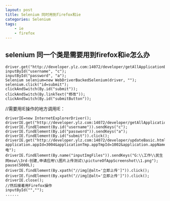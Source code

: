 ```yaml
---
layout: post
title: Selenium 同时用到firefox和ie
categories: Selenium
tags: 
    - ie
    - firefox
---
```


## selenium 同一个类是需要用到firefox和ie怎么办

	driver.get("http://developer.ylz.com:14072/developer/getAllApplicationByUser.html");
	inputById("username", "c");
	inputById("password", "a");
	Selenium selenium=new WebDriverBackedSelenium(driver, "");
	selenium.click("id=submit");
	clickAndSwitch(By.id("submit"));
	clickAndSwitch(By.linkText("修改"));
	clickAndSwitch(By.id("submitButton"));
	
//需要用IE操作的地方调用IE：

	driverIE=new InternetExplorerDriver();
	driverIE.get("http://developer.ylz.com:14072/developer/getAllApplicationByUser.html");
	driverIE.findElement(By.id("username")).sendKeys("c");
	driverIE.findElement(By.id("password")).sendKeys("a");
	driverIE.findElement(By.id("submit")).click();
	driverIE.get("http://developer.ylz.com:14072/developer/updateBasic.html?application.appId=3004&applicationTmp.appTmpId=1002&application.appName=电");
	driverIE.findElement(By.name("inputImgFiles")).sendKeys("G:\\工作\\民生网msw\\3rd-创建,申请应用\\图片上传测试\\pictureOfAppScreenshot\\1.png");
	pause(5000L);
	driverIE.findElement(By.xpath("//img[@alt='立即上传']")).click();
	driverIE.findElement(By.xpath("//img[@alt='立即上传']")).click();
	driverIE.close();
	//然后接着用Firefox操作
	inputById("","");
	......


